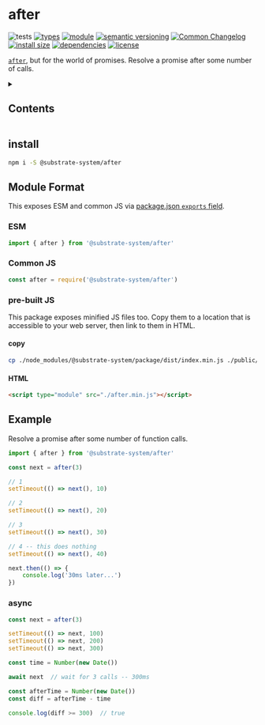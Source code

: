 # after
![tests](https://github.com/substrate-system/after/actions/workflows/nodejs.yml/badge.svg)
[![types](https://img.shields.io/npm/types/@substrate-system/after?style=flat-square)](README.md)
[![module](https://img.shields.io/badge/module-ESM%2FCJS-blue?style=flat-square)](README.md)
[![semantic versioning](https://img.shields.io/badge/semver-2.0.0-blue?logo=semver&style=flat-square)](https://semver.org/)
[![Common Changelog](https://nichoth.github.io/badge/common-changelog.svg)](./CHANGELOG.md)
[![install size](https://flat.badgen.net/packagephobia/install/@substrate-system/after)](https://packagephobia.com/result?p=@substrate-system/after)
[![dependencies](https://img.shields.io/badge/dependencies-zero-brightgreen.svg?style=flat-square)](package.json)
[![license](https://img.shields.io/badge/license-Polyform_Non_Commercial-26bc71?style=flat-square)](LICENSE)

[`after`](https://github.com/Raynos/after), but for the world of promises. Resolve a promise after some number of calls.

<details><summary><h2>Contents</h2></summary>

<!-- toc -->

- [install](#install)
- [Module Format](#module-format)
  * [ESM](#esm)
  * [Common JS](#common-js)
  * [pre-built JS](#pre-built-js)
- [Example](#example)
  * [async](#async)

<!-- tocstop -->

</details>

## install

```sh
npm i -S @substrate-system/after
```

## Module Format

This exposes ESM and common JS via [package.json `exports` field](https://nodejs.org/api/packages.html#exports).

### ESM
```js
import { after } from '@substrate-system/after'
```

### Common JS
```js
const after = require('@substrate-system/after')
```

### pre-built JS
This package exposes minified JS files too. Copy them to a location that is
accessible to your web server, then link to them in HTML.

#### copy
```sh
cp ./node_modules/@substrate-system/package/dist/index.min.js ./public/after.min.js
```

#### HTML
```html
<script type="module" src="./after.min.js"></script>
```

## Example
Resolve a promise after some number of function calls.

```js
import { after } from '@substrate-system/after'

const next = after(3)

// 1
setTimeout(() => next(), 10)

// 2
setTimeout(() => next(), 20)

// 3
setTimeout(() => next(), 30)

// 4 -- this does nothing
setTimeout(() => next(), 40)

next.then(() => {
    console.log('30ms later...')
})
```

### async

```js
const next = after(3)

setTimeout(() => next, 100)
setTimeout(() => next, 200)
setTimeout(() => next, 300)

const time = Number(new Date())

await next  // wait for 3 calls -- 300ms

const afterTime = Number(new Date())
const diff = afterTime - time

console.log(diff >= 300)  // true
```
